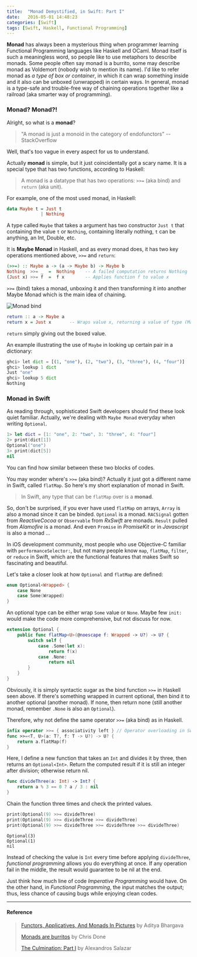 ```yaml
---
title:  "Monad Demystified, in Swift: Part I"
date:   2016-05-01 14:48:23
categories: [Swift]
tags: [Swift, Haskell, Functional Programming]
---
```

**Monad** has always been a mysterious thing when programmer learning Functional Programming languages like Haskell and OCaml. Monad itself is such a meaningless word, so people like to use metaphors to describe monads. Some people often say monad is a burrito, some may describe monad as Voldemort (nobody wish to mention its name). I'd like to refer monad as *a type of box or container*, in which it can wrap something inside and it also can be unboxed (unwrapped) in certain ways. In general, monad is a type-safe and trouble-free way of chaining operations together like a railroad (aka smarter way of programming).

### Monad? Monad?!
Alright, so what is a **monad**?

> "A monad is just a monoid in the category of endofunctors" --StackOverflow

Well, that's too vague in every aspect for us to understand.

Actually **monad** is simple, but it just coincidentally got a scary name. It is a special type that has two functions, according to Haskell:

> A monad is a datatype that has two operations: `>>=` (aka bind) and `return` (aka unit).

For example, one of the most used monad, in Haskell:

```haskell
data Maybe t = Just t
             | Nothing
```
A type called `Maybe` that takes a argument has two constructor `Just t` that containing the value `t` or `Nothing`, containing literally nothing, `t` can be anything, an Int, Double, etc.

It is **Maybe Monad** in Haskell, and as every monad does, it has two key operations mentioned above, `>>=` and `return`:

```haskell
(>>=) :: Maybe a -> (a -> Maybe b) -> Maybe b
Nothing  >>= _  =  Nothing    -- A failed computation returns Nothing
(Just x) >>= f  =  f x        -- Applies function f to value x
```
`>>=` (bind) takes a monad, unboxing it and then transforming it into another Maybe Monad which is the main idea of chaining.

![Monad bind][monad_bind_img]

```haskell
return :: a -> Maybe a
return x = Just x       -- Wraps value x, returning a value of type (Maybe a)
```
`return` simply giving out the boxed value.

An example illustrating the use of `Maybe` in looking up certain pair in a dictionary:

```python
ghci> let dict = [(1, "one"), (2, "two"), (3, "three"), (4, "four")]
ghci> lookup 1 dict
Just "one"
ghci> lookup 5 dict
Nothing
```

### Monad in Swift

As reading through, sophisticated Swift developers should find these look quiet familiar. Actually, we're dealing with `Maybe Monad` everyday when writing `Optional`.

```swift
1> let dict = [1: "one", 2: "two", 3: "three", 4: "four"]
2> print(dict[1])
Optional("one")
3> print(dict[5])
nil
```

You can find how similar between these two blocks of codes.

You may wonder where's `>>=` (aka bind)? Actually it just got a different name in Swift, called `flatMap`. So here's my short explanation of monad in Swift.

> In Swift, any type that can be `flatMap` over is a **monad**.

So, don't be surprised, if you ever have used `flatMap` on arrays, `Array` is also a monad since it can be binded. `Optional` is a monad. `RACSignal` gotten from *ReactiveCocoa* or `Observable` from *RxSwift* are monads. `Result` pulled from *Alamofire* is a monad. And even `Promise` in *PromiseKit* or in *Javascript* is also a monad ...

In iOS development community, most people who use Objective-C familiar with `performanceSelector:`, but not many people know `map`, `flatMap`, `filter`, or `reduce` in Swift, which are the functional features that makes Swift so fascinating and beautiful.

Let's take a closer look at how `Optional` and `flatMap` are defined:

```swift
enum Optional<Wrapped> {
    case None
    case Some(Wrapped)
}
```
An optional type can be either wrap `Some` value or `None`. Maybe few `init:` would make the code more comprehensive, but not discuss for now.

```swift
extension Optional {
    public func flatMap<U>(@noescape f: Wrapped -> U?) -> U? {
        switch self {
            case .Some(let x):
                return f(x)
            case .None:
                return nil
        }
    }
}
```
Obviously, it is simply syntactic sugar as the bind function `>>=` in Haskell seen above. If there's something wrapped in current optional, then bind it to another optional (another monad). If none, then return none (still another monad, remember `.None` is also an `Optional`).

Therefore, why not define the same operator `>>=` (aka bind) as in Haskell.

```swift
infix operator >>= { associativity left } // Operator overloading in Swift
func >>=<T, U>(a: T?, f: T -> U?) -> U? {
    return a.flatMap(f)
}
```
Here, I define a new function that takes an `Int` and divides it by three, then returns an `Optional<Int>`. Return the computed result if it is still an integer after division; otherwise return nil.

```swift
func divideThree(a: Int) -> Int? {
    return a % 3 == 0 ? a / 3 : nil
}
```

Chain the function three times and check the printed values.

```swift
print(Optional(9) >>= divideThree)
print(Optional(9) >>= divideThree >>= divideThree)
print(Optional(9) >>= divideThree >>= divideThree >>= divideThree)
```

```
Optional(3)
Optional(1)
nil
```

Instead of checking the value is `Int` every time before applying `divideThree`, *functional programming* allows you do everything at once. If any operation fail in the middle, the result would guarantee to be nil at the end.

Just think how much line of code *Imperative Programming* would have. On the other hand, in *Functional Programming*, the input matches the output; thus, less chance of causing bugs while enjoying clean codes.


---

#### Reference

> [Functors, Applicatives, And Monads In Pictures](http://adit.io/posts/2013-04-17-functors,_applicatives,_and_monads_in_pictures.html) by Aditya Bhargava
>
> [Monads are burritos](http://chrisdone.com/posts/monads-are-burritos) by Chris Done
>
> [The Culmination: Part I](https://nomothetis.svbtle.com/the-culmination-i) by Alexandros Salazar



[monad_bind_img]: https://www.uraimo.com/imgs/bind.png
